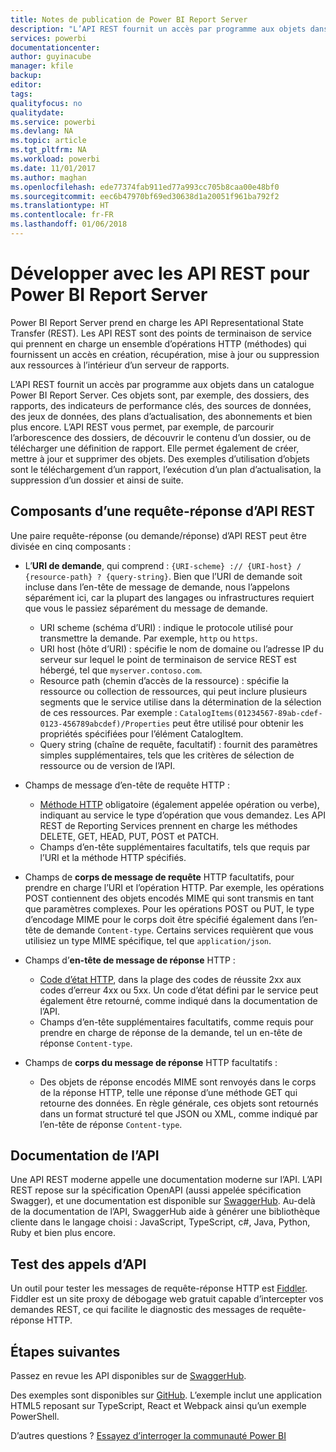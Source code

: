 ```yaml
---
title: Notes de publication de Power BI Report Server
description: "L’API REST fournit un accès par programme aux objets dans un catalogue Power BI Report Server."
services: powerbi
documentationcenter: 
author: guyinacube
manager: kfile
backup: 
editor: 
tags: 
qualityfocus: no
qualitydate: 
ms.service: powerbi
ms.devlang: NA
ms.topic: article
ms.tgt_pltfrm: NA
ms.workload: powerbi
ms.date: 11/01/2017
ms.author: maghan
ms.openlocfilehash: ede77374fab911ed77a993cc705b8caa00e48bf0
ms.sourcegitcommit: eec6b47970bf69ed30638d1a20051f961ba792f2
ms.translationtype: HT
ms.contentlocale: fr-FR
ms.lasthandoff: 01/06/2018
---
```

# <a name="develop-with-the-rest-apis-for-power-bi-report-server"></a>Développer avec les API REST pour Power BI Report Server
Power BI Report Server prend en charge les API Representational State Transfer (REST). Les API REST sont des points de terminaison de service qui prennent en charge un ensemble d’opérations HTTP (méthodes) qui fournissent un accès en création, récupération, mise à jour ou suppression aux ressources à l’intérieur d’un serveur de rapports.

L’API REST fournit un accès par programme aux objets dans un catalogue Power BI Report Server. Ces objets sont, par exemple, des dossiers, des rapports, des indicateurs de performance clés, des sources de données, des jeux de données, des plans d’actualisation, des abonnements et bien plus encore. L’API REST vous permet, par exemple, de parcourir l’arborescence des dossiers, de découvrir le contenu d’un dossier, ou de télécharger une définition de rapport. Elle permet également de créer, mettre à jour et supprimer des objets. Des exemples d’utilisation d’objets sont le téléchargement d’un rapport, l’exécution d’un plan d’actualisation, la suppression d’un dossier et ainsi de suite.

## <a name="components-of-a-rest-api-requestresponse"></a>Composants d’une requête-réponse d’API REST
Une paire requête-réponse (ou demande/réponse) d’API REST peut être divisée en cinq composants :

* L’**URI de demande**, qui comprend : `{URI-scheme} :// {URI-host} / {resource-path} ? {query-string}`. Bien que l’URI de demande soit incluse dans l’en-tête de message de demande, nous l’appelons séparément ici, car la plupart des langages ou infrastructures requiert que vous le passiez séparément du message de demande.
  
  * URI scheme (schéma d’URI) : indique le protocole utilisé pour transmettre la demande. Par exemple, `http` ou `https`.
  * URI host (hôte d’URI) : spécifie le nom de domaine ou l’adresse IP du serveur sur lequel le point de terminaison de service REST est hébergé, tel que `myserver.contoso.com`.
  * Resource path (chemin d’accès de la ressource) : spécifie la ressource ou collection de ressources, qui peut inclure plusieurs segments que le service utilise dans la détermination de la sélection de ces ressources. Par exemple : `CatalogItems(01234567-89ab-cdef-0123-456789abcdef)/Properties` peut être utilisé pour obtenir les propriétés spécifiées pour l’élément CatalogItem.
  * Query string (chaîne de requête, facultatif) : fournit des paramètres simples supplémentaires, tels que les critères de sélection de ressource ou de version de l’API.
* Champs de message d’en-tête de requête HTTP :
  
  * [Méthode HTTP](https://www.w3.org/Protocols/rfc2616/rfc2616-sec9.html) obligatoire (également appelée opération ou verbe), indiquant au service le type d’opération que vous demandez. Les API REST de Reporting Services prennent en charge les méthodes DELETE, GET, HEAD, PUT, POST et PATCH.
  * Champs d’en-tête supplémentaires facultatifs, tels que requis par l’URI et la méthode HTTP spécifiés.
* Champs de **corps de message de requête** HTTP facultatifs, pour prendre en charge l’URI et l’opération HTTP. Par exemple, les opérations POST contiennent des objets encodés MIME qui sont transmis en tant que paramètres complexes. Pour les opérations POST ou PUT, le type d’encodage MIME pour le corps doit être spécifié également dans l’en-tête de demande `Content-type`. Certains services requièrent que vous utilisiez un type MIME spécifique, tel que `application/json`.
* Champs d’**en-tête de message de réponse** HTTP :
  
  * [Code d’état HTTP](http://www.w3.org/Protocols/HTTP/HTRESP.html), dans la plage des codes de réussite 2xx aux codes d’erreur 4xx ou 5xx. Un code d’état défini par le service peut également être retourné, comme indiqué dans la documentation de l’API.
  * Champs d’en-tête supplémentaires facultatifs, comme requis pour prendre en charge de réponse de la demande, tel un en-tête de réponse `Content-type`.
* Champs de **corps du message de réponse** HTTP facultatifs :
  
  * Des objets de réponse encodés MIME sont renvoyés dans le corps de la réponse HTTP, telle une réponse d’une méthode GET qui retourne des données. En règle générale, ces objets sont retournés dans un format structuré tel que JSON ou XML, comme indiqué par l’en-tête de réponse `Content-type`.

## <a name="api-documentation"></a>Documentation de l’API
Une API REST moderne appelle une documentation moderne sur l’API. L’API REST repose sur la spécification OpenAPI (aussi appelée spécification Swagger), et une documentation est disponible sur [SwaggerHub](https://app.swaggerhub.com/apis/microsoft-rs/PBIRS/2.0). Au-delà de la documentation de l’API, SwaggerHub aide à générer une bibliothèque cliente dans le langage choisi : JavaScript, TypeScript, c#, Java, Python, Ruby et bien plus encore.

## <a name="testing-api-calls"></a>Test des appels d’API
Un outil pour tester les messages de requête-réponse HTTP est [Fiddler](http://www.telerik.com/fiddler). Fiddler est un site proxy de débogage web gratuit capable d’intercepter vos demandes REST, ce qui facilite le diagnostic des messages de requête-réponse HTTP.

## <a name="next-steps"></a>Étapes suivantes
Passez en revue les API disponibles sur de [SwaggerHub](https://app.swaggerhub.com/apis/microsoft-rs/PBIRS/2.0).

Des exemples sont disponibles sur [GitHub](https://github.com/Microsoft/Reporting-Services). L’exemple inclut une application HTML5 reposant sur TypeScript, React et Webpack ainsi qu’un exemple PowerShell.

D’autres questions ? [Essayez d’interroger la communauté Power BI](https://community.powerbi.com/)

